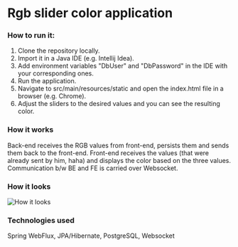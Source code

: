 # Rgb slider color application 

### How to run it:

1. Clone the repository locally.
2. Import it in a Java IDE (e.g. Intellij Idea).
3. Add environment variables "DbUser" and "DbPassword" in the IDE with your corresponding ones. 
3. Run the application.
4. Navigate to src/main/resources/static and open the index.html file in a browser (e.g. Chrome). 
5. Adjust the sliders to the desired values and you can see the resulting color.

### How it works
Back-end receives the RGB values from front-end, persists them and sends them back to the front-end.
Front-end receives the values (that were already sent by him, haha) and displays the color based on the three values.
Communication b/w BE and FE is carried over Websocket.

### How it looks
![How it looks](https://i.imgur.com/AwMrtxr.jpg) 

### Technologies used
Spring WebFlux, JPA/Hibernate, PostgreSQL, Websocket


